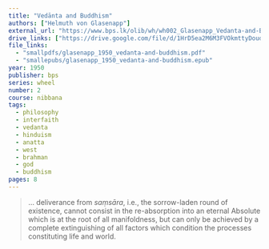 ```yaml
---
title: "Vedānta and Buddhism"
authors: ["Helmuth von Glasenapp"]
external_url: "https://www.bps.lk/olib/wh/wh002_Glasenapp_Vedanta-and-Buddhism.html"
drive_links: ["https://drive.google.com/file/d/1HrD5ea2M6M3FVOkmttyDoudxGOA4Ykuq/view?usp=drivesdk", "https://obu.pages.dev/assets/epubs/14E5_aFgcUNOom5G-eUwpHphb0F8zYzV9.epub"]
file_links:
  - "smallpdfs/glasenapp_1950_vedanta-and-buddhism.pdf"
  - "smallepubs/glasenapp_1950_vedanta-and-buddhism.epub"
year: 1950
publisher: bps
series: wheel
number: 2
course: nibbana
tags:
  - philosophy
  - interfaith
  - vedanta
  - hinduism
  - anatta
  - west
  - brahman
  - god
  - buddhism
pages: 8
---
```


> … deliverance from *saṃsāra*, i.e., the sorrow-laden round of existence, cannot consist in the re-absorption into an eternal Absolute which is at the root of all manifoldness, but can only be achieved by a complete extinguishing of all factors which condition the processes constituting life and world.


